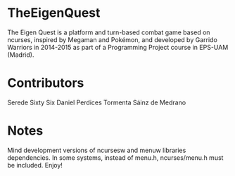 # TheEigenQuest
The Eigen Quest is a platform and turn-based combat game based on ncurses, inspired by Megaman and Pokémon, and developed by Garrido Warriors in 2014-2015 as part of a Programming Project course in EPS-UAM (Madrid).

# Contributors
Serede Sixty Six
Daniel Perdices
Tormenta Sáinz de Medrano

# Notes
Mind development versions of ncursesw and menuw libraries dependencies.
In some systems, instead of menu.h, ncurses/menu.h must be included.
Enjoy!
